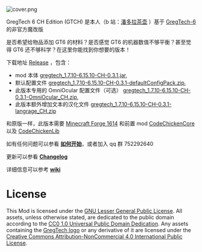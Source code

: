 ![cover.png](https://github.com/CHanzyLazer/gregtech6-CH_Edition/wiki/picture/cover.png)

GregTech 6 CH Edition (GTCH) 是本人（b 站：[潘多拉茶壶](https://space.bilibili.com/5104148) ）基于 [GregTech-6](https://gregtech.mechaenetia.com) 的非官方魔改版

是否希望给物品添加 GT6 的材料？是否感觉 GT6 的机器数值不够平衡？甚至觉得 GT6 还不够科学？在这里你能找到你想要的版本！

下载地址 [Release](https://github.com/CHanzyLazer/gregtech6-CH_Edition/releases/tag/v6.15.10-CH-0.3.1)
，包含：
- mod 本体 [gregtech_1.7.10-6.15.10-CH-0.3.1.jar](https://github.com/CHanzyLazer/gregtech6-CH_Edition/releases/download/v6.15.10-CH-0.3.1/gregtech_1.7.10-6.15.10-CH-0.3.1.jar),
- 默认配置文件 [gregtech_1.7.10-6.15.10-CH-0.3.1-defaultConfigPack.zip](https://github.com/CHanzyLazer/gregtech6-CH_Edition/releases/download/v6.15.10-CH-0.3.1/gregtech_1.7.10-6.15.10-CH-0.3.1-defaultConfigPack.zip),
- 此版本专用的 OmniOcular 配置文件（可选） [gregtech_1.7.10-6.15.10-CH-0.3.1-OmniOcular_CH.zip](https://github.com/CHanzyLazer/gregtech6-CH_Edition/releases/download/v6.15.10-CH-0.3.1/gregtech_1.7.10-6.15.10-CH-0.3.1-OmniOcular_CH.zip),
- 此版本额外增加文本的汉化文件 [gregtech_1.7.10-6.15.10-CH-0.3.1-langrage_CH.zip](https://github.com/CHanzyLazer/gregtech6-CH_Edition/releases/download/v6.15.10-CH-0.3.1/gregtech_1.7.10-6.15.10-CH-0.3.1-langrage_CH.zip)

和原版一样，此版本需要 [Minecraft Forge 1614](https://files.minecraftforge.net/maven/net/minecraftforge/forge/1.7.10-10.13.4.1614-1.7.10/forge-1.7.10-10.13.4.1614-1.7.10-installer.jar)
和前置 mod [CodeChickenCore](https://gregtech.overminddl1.com/codechicken/CodeChickenCore/1.7.10-1.0.7.47/CodeChickenCore-1.7.10-1.0.7.47-universal.jar) 以及 [CodeChickenLib](https://gregtech.overminddl1.com/codechicken/CodeChickenLib/1.7.10-1.1.3.140/CodeChickenLib-1.7.10-1.1.3.140-universal.jar)

如有任何问题可以参看 [**如何开始**](https://github.com/CHanzyLazer/gregtech6-CH_Edition/wiki/begin)，或者加入 qq 群 752292640

更新可以参看 [**Changelog**](https://github.com/CHanzyLazer/gregtech6-CH_Edition/wiki/changelog)

详细信息可以参考 [**wiki**](https://github.com/CHanzyLazer/gregtech6-CH_Edition/wiki)


# License
This Mod is licensed under the [GNU Lesser General Public License](LICENSE).
All assets, unless otherwise stated, are dedicated to the public domain
according to the [CC0 1.0 Universal Public Domain Dedication](src/main/resources/LICENSE.assets).
Any assets containing the [GregTech logo](src/main/resources/logos) or any
derivative of it are licensed under the
[Creative Commons Attribution-NonCommercial 4.0 International Public License](src/main/resources/LICENSE.logos).

